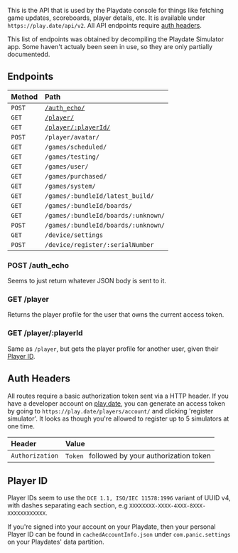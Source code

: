 This is the API that is used by the Playdate console for things like fetching game updates, scoreboards, player details, etc. It is available under `https://play.date/api/v2`. All API endpoints require [auth headers](#auth-headers).

This list of endpoints was obtained by decompiling the Playdate Simulator app. Some haven't actualy been seen in use, so they are only partially documentedd.

## Endpoints

| Method | Path |
|:-|:-|
| `POST` | [`/auth_echo/`](#post-auth_echo) |
| `GET`  | [`/player/`](#get-player) |
| `GET`  | [`/player/:playerId/`](#get-playerplayerid) |
| `POST` | `/player/avatar/` |
| `GET`  | `/games/scheduled/` |
| `GET`  | `/games/testing/` |
| `GET`  | `/games/user/` |
| `GET`  | `/games/purchased/` |
| `GET`  | `/games/system/` |
| `GET`  | `/games/:bundleId/latest_build/` |
| `GET`  | `/games/:bundleId/boards/` |
| `GET`  | `/games/:bundleId/boards/:unknown/` |
| `POST` | `/games/:bundleId/boards/:unknown/` |
| `GET`  | `/device/settings` |
| `POST` | `/device/register/:serialNumber` |

### POST /auth_echo

Seems to just return whatever JSON body is sent to it.

### GET /player

Returns the player profile for the user that owns the current access token.

### GET /player/:playerId

Same as `/player`, but gets the player profile for another user, given their [Player ID](#player-id).

## Auth Headers

All routes require a basic authorization token sent via a HTTP header. If you have a developer account on [play.date](//play.date), you can generate an access token by going to `https://play.date/players/account/` and clicking 'register simulator'. It looks as though you're allowed to register up to 5 simulators at one time.

| Header | Value |
|:-|:-|
| `Authorization` | `Token ` followed by your authorization token |

## Player ID

Player IDs seem to use the `DCE 1.1, ISO/IEC 11578:1996` variant of UUID v4, with dashes separating each section, e.g `XXXXXXXX-XXXX-4XXX-8XXX-XXXXXXXXXXXX`.

If you're signed into your account on your Playdate, then your personal Player ID can be found in `cachedAccountInfo.json` under `com.panic.settings` on your Playdates' data partition.